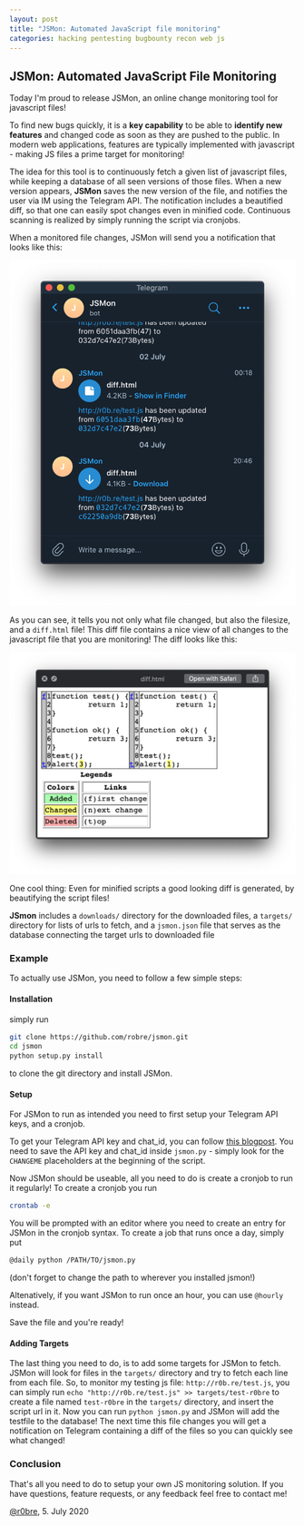 ```yaml
---
layout: post
title: "JSMon: Automated JavaScript file monitoring"
categories: hacking pentesting bugbounty recon web js
---
```


## JSMon: Automated JavaScript File Monitoring
Today I'm proud to release JSMon, an online change monitoring tool for javascript files!

To find new bugs quickly, it is a **key capability** to be able to **identify new features** and changed code as soon as they are pushed to the public. In modern web applications, features are typically implemented with javascript - making JS files a prime target for monitoring!

The idea for this tool is to continuously fetch a given list of javascript files, while keeping a database of all seen versions of those files. When a new version appears, **JSMon** saves the new version of the file, and notifies the user via IM using the Telegram API. The notification includes a beautified diff, so that one can easily spot changes even in minified code.
Continuous scanning is realized by simply running the script via cronjobs. 

When a monitored file changes, JSMon will send you a notification that looks like this:

![](/assets/jsmontelegram.png)

As you can see, it tells you not only what file changed, but also the filesize, and a ``diff.html`` file! This diff file contains a nice view of all changes to the javascript file that you are monitoring!
The diff looks like this:

![](/assets/jsmondiff.png)

One cool thing: Even for minified scripts a good looking diff is generated, by beautifying the script files!

**JSmon** includes a `downloads/` directory for the downloaded files, a `targets/` directory for lists of urls to fetch, and a `jsmon.json` file that serves as the database connecting the target urls to downloaded file

### Example

To actually use JSMon, you need to follow a few simple steps:

#### Installation

simply run 
```bash
git clone https://github.com/robre/jsmon.git 
cd jsmon
python setup.py install
```
to clone the git directory and install JSMon.

#### Setup

For JSMon to run as intended you need to first setup your Telegram API keys, and a cronjob.

To get your Telegram API key and chat_id, you can follow [this blogpost](https://blog.r0b.re/automation/bash/2020/06/30/setup-telegram-notifications-for-your-shell.html).
You need to save the API key and chat_id inside `jsmon.py` - simply look for the `CHANGEME` placeholders at the beginning of the script.

Now JSMon should be useable, all you need to do is create a cronjob to run it regularly! To create a cronjob you run 
```bash
crontab -e
```
You will be prompted with an editor where you need to create an entry for JSMon in the cronjob syntax. To create a job that runs once a day, simply put 
```bash
@daily python /PATH/TO/jsmon.py
```
(don't forget to change the path to wherever you installed jsmon!)

Altenatively, if you want JSMon to run once an hour, you can use `@hourly` instead.

Save the file and you're ready!

#### Adding Targets
The last thing you need to do, is to add some targets for JSMon to fetch. JSMon will look for files in the `targets/` directory and try to fetch each line from each file. So, to monitor my testing js file: `http://r0b.re/test.js`, you can simply run `echo "http://r0b.re/test.js" >> targets/test-r0bre` to create a file named `test-r0bre` in the `targets/` directory, and insert the script url in it.
Now you can run `python jsmon.py` and JSMon will add the testfile to the database! The next time this file changes you will get a notification on Telegram containing a diff of the files so you can quickly see what changed!

### Conclusion

That's all you need to do to setup your own JS monitoring solution. If you have questions, feature requests, or any feedback feel free to contact me!


[@r0bre](https://twitter.com/r0bre), 5. July 2020

